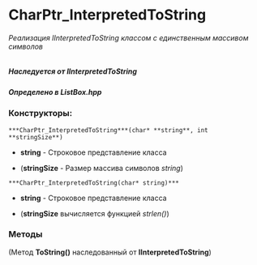 # CharPtr_InterpretedToString
###### Реализация IInterpretedToString классом с единственным массивом символов
##### Наследуется от IInterpretedToString
##### Определено в ListBox.hpp


### Конструкторы:

`***CharPtr_InterpretedToString***(char* **string**, int **stringSize**)`

* **string** - Строковое представление класса

* (**stringSize** - Размер массива символов *string*)

`***CharPtr_InterpretedToString(char* string)***`

* **string** - Строковое представление класса

* (**stringSize** вычисляется функцией *strlen()*)



### Методы

(Метод **ToString()** наследованный от **IInterpretedToString**)